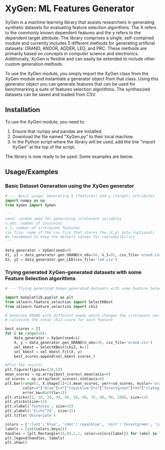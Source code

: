 
# XyGen: ML Features Generator

XyGen is a machine learning library that assists researchers in generating synthetic datasets for evaluating feature selection algorithms. The X refers to the commonly known dependent features and the y refers to the dependent target attribute. The library comprises a single, self-contained module and currently includes 5 different methods for generating artificial datasets: ORAND, ANDOR, ADDER, LED, and PRC. These methods are primarily based on concepts in computer science and electronics. Additionally, XyGen is flexible and can easily be extended to include other custom generation methods.

To use the XyGen module, you simply import the XyGen class from the XyGen module and instantiate a generator object from that class. Using this generator object you can generate features that can be used for benchmarking a suite of features selection algorithms. The synthesized datasets can be saved and loaded from CSV.

## Installation
To use the XyGen module, you need to:

1. Ensure that numpy and pandas are installed.
2. Download the file named "XyGen.py" to their local machine.
3. In the Python script where the library will be used, add the line "import XyGen" at the top of the script.

The library is now ready to be used. Some examples are below.


## Usage/Examples

### Basic Dataset Generation using the XyGen generator
``` Python
# --- Basic usage: Generating X (features) and y (target) attributes
import numpy as np
from XyGen import XyGen

'''
seed: random seed for generating irrelevant variables 
n_obs: number of instances
n_I: number of irrelevant features
csv_file: name of the csv file that stores the (X,y) data (optional)
We recommend to keep the default values for reproducibility.
'''

data_generator = XyGen(seed=0)
X1, y1 = data_generator.gen_ORAND(n_obs=50, n_I=92, csv_file='orand.csv')
X2, y2 = data_generator.gen_LED(csv_file='led.csv')
```
### Trying generated XyGen-generated datasets with some Feature Selection algorithms
``` Python
# --- Trying generated XyGen-generated datasets with some Feature Selection algorithms

import matplotlib.pyplot as plt
from sklearn.feature_selection import SelectKBest
from sklearn.feature_selection import chi2

# Generate ORAND with different seeds which changes the irrelevant variables but keeps the relevant variables fixed
# Calculate the total chi2-score for each feature

best_scores = []
for i in range(10):
    data_generator = XyGen(seed=i)
    X, y = data_generator.gen_ORAND(n_obs=30, csv_file='orand.csv')
    sel_kbest = SelectKBest(chi2, k=1)
    sel_kbest = sel_kbest.fit(X, y)
    best_scores.append(sel_kbest.scores_)

#Plot the results
plt.figure(figsize=(20,5))
mean_scores = np.array(best_scores).mean(axis=0)
sd_scores = np.array(best_scores).std(axis=0)
plt.bar(range(1, X.shape[1]+1),mean_scores, yerr=sd_scores, ecolor='orangered', 
        color=4*["blue"]+4*["royalblue"]+2*["forestgreen"]+90*["slategray"],
        error_kw=dict(lw=1))
plt.xticks([1, 10, 20, 30, 40, 50, 60, 70, 80, 90, 100], size=14)
plt.yticks(size=14)
plt.xlabel('features', size=15)
plt.ylabel(r'$\chi^2$', size=15)
plt.title('Univariate')

colors = {'rlvnt':'blue', 'rdnt':'royalblue', 'corr':'forestgreen', 'irrlvnt':'slategray'}         
labels = list(colors.keys())
handles = [plt.Rectangle((0,0),1,1, color=colors[label]) for label in labels]
plt.legend(handles, labels)
plt.show()